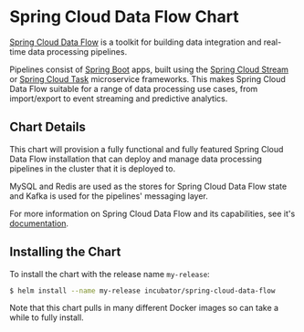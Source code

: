 # Spring Cloud Data Flow Chart

[Spring Cloud Data Flow](http://cloud.spring.io/spring-cloud-dataflow/) is a toolkit for building data integration and real-time data processing pipelines.

Pipelines consist of [Spring Boot](http://projects.spring.io/spring-boot/) apps, built using the [Spring Cloud Stream](http://cloud.spring.io/spring-cloud-stream/) or [Spring Cloud Task](http://cloud.spring.io/spring-cloud-task/) microservice frameworks. This makes Spring Cloud Data Flow suitable for a range of data processing use cases, from import/export to event streaming and predictive analytics.

## Chart Details
This chart will provision a fully functional and fully featured Spring Cloud Data Flow installation 
that can deploy and manage data processing pipelines in the cluster that it is deployed to. 

MySQL and Redis are used as the stores for Spring Cloud Data Flow state and Kafka is used for the pipelines' messaging layer.

For more information on Spring Cloud Data Flow and its capabilities, see it's [documentation](http://docs.spring.io/spring-cloud-dataflow/docs/current/reference/htmlsingle/).

## Installing the Chart

To install the chart with the release name `my-release`:

```bash
$ helm install --name my-release incubator/spring-cloud-data-flow
```

Note that this chart pulls in many different Docker images so can take a while to fully install. 
